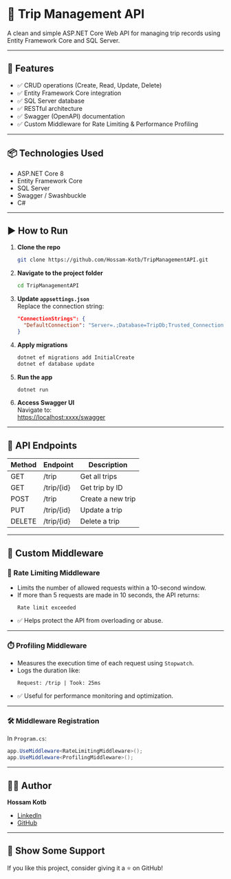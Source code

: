 ﻿# 🧭 Trip Management API

A clean and simple ASP.NET Core Web API for managing trip records using Entity Framework Core and SQL Server.

---

## 🔧 Features

- ✅ CRUD operations (Create, Read, Update, Delete)
- ✅ Entity Framework Core integration
- ✅ SQL Server database
- ✅ RESTful architecture
- ✅ Swagger (OpenAPI) documentation
- ✅ Custom Middleware for Rate Limiting & Performance Profiling

---

## 📦 Technologies Used

- ASP.NET Core 8
- Entity Framework Core
- SQL Server
- Swagger / Swashbuckle
- C#

---

## ▶️ How to Run

1. **Clone the repo**  
   ```bash
   git clone https://github.com/Hossam-Kotb/TripManagementAPI.git
   ```

2. **Navigate to the project folder**  
   ```bash
   cd TripManagementAPI
   ```

3. **Update `appsettings.json`**  
   Replace the connection string:
   ```json
   "ConnectionStrings": {
     "DefaultConnection": "Server=.;Database=TripDb;Trusted_Connection=True;TrustServerCertificate=True;"
   }
   ```

4. **Apply migrations**  
   ```bash
   dotnet ef migrations add InitialCreate
   dotnet ef database update
   ```

5. **Run the app**  
   ```bash
   dotnet run
   ```

6. **Access Swagger UI**  
   Navigate to:  
   [https://localhost:xxxx/swagger](https://localhost:xxxx/swagger)

---

## 🔗 API Endpoints

| Method | Endpoint       | Description         |
|--------|----------------|---------------------|
| GET    | /trip          | Get all trips       |
| GET    | /trip/{id}     | Get trip by ID      |
| POST   | /trip          | Create a new trip   |
| PUT    | /trip/{id}     | Update a trip       |
| DELETE | /trip/{id}     | Delete a trip       |

---

## 🧩 Custom Middleware

### 🚦 Rate Limiting Middleware

- Limits the number of allowed requests within a 10-second window.
- If more than 5 requests are made in 10 seconds, the API returns:
  ```
  Rate limit exceeded
  ```
- ✅ Helps protect the API from overloading or abuse.

---

### ⏱️ Profiling Middleware

- Measures the execution time of each request using `Stopwatch`.
- Logs the duration like:
  ```
  Request: /trip | Took: 25ms
  ```
- ✅ Useful for performance monitoring and optimization.

---

### 🛠️ Middleware Registration

In `Program.cs`:
```csharp
app.UseMiddleware<RateLimitingMiddleware>();
app.UseMiddleware<ProfilingMiddleware>();
```

---

## 🙋‍♂️ Author

**Hossam Kotb**  
- [LinkedIn](https://www.linkedin.com/in/hossam-kotb-97ab9b155/)  
- [GitHub](https://github.com/Hossam-Kotb)

---

## 🌟 Show Some Support

If you like this project, consider giving it a ⭐ on GitHub!
